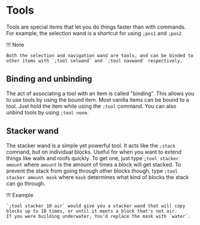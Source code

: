 # Tools

Tools are special items that let you do things faster than with commands. For example, the selection wand is a shortcut for using `;pos1` and `;pos2`.

!!! Note
    
    Both the selection and navigation wand are tools, and can be binded to other items with `;tool selwand` and `;tool navwand` respectively.

## Binding and unbinding

The act of associating a tool with an item is called "binding". This allows you to use tools by using the bound item.
Most vanilla items can be bound to a tool. Just hold the item while using the `;tool` command. You can also unbind tools by using `;tool none`.

## Stacker wand

The stacker wand is a simple yet powerful tool. It acts like the `;stack` comnand, but on individual blocks. Useful for when you want to extend things like walls and roofs quickly. To get one, just type `;tool stacker amount` where `amount` is the amount of times a block will get stacked. To prevent the stack from going through other blocks though, type `;tool stacker amount mask` where `mask` determines what kind of blocks the stack 
can go through.

!!! Example
    
    `;tool stacker 10 air` would give you a stacker wand that will copy blocks up to 10 times, or until it meets a block that's not air.
    If you were building underwater, You'd replace the mask with `water`.
